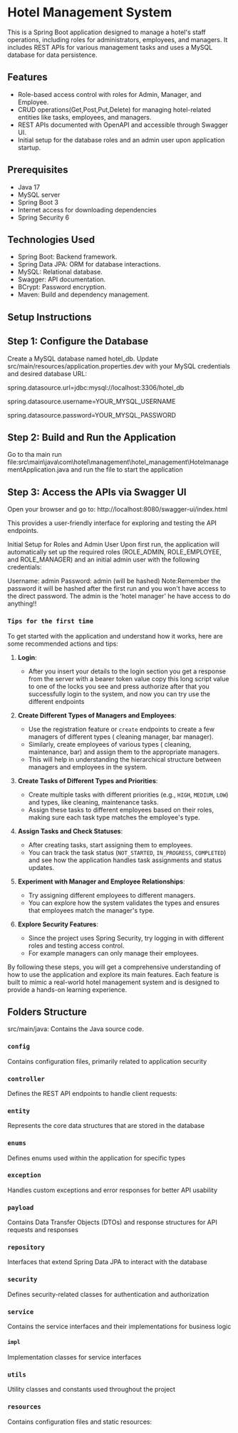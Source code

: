 # Hotel Management System

This is a Spring Boot application designed to manage a hotel's staff operations,
including roles for administrators, employees, and managers. 
It includes REST APIs for various management tasks and uses a MySQL database for data persistence.


## Features
- Role-based access control with roles for Admin, Manager, and Employee.
- CRUD operations(Get,Post,Put,Delete) for managing hotel-related entities like tasks, employees, and managers.
- REST APIs documented with OpenAPI and accessible through Swagger UI.
- Initial setup for the database roles and an admin user upon application startup.

## Prerequisites
- Java 17 
- MySQL server
- Spring Boot 3
- Internet access for downloading dependencies
- Spring Security 6


## Technologies Used
- Spring Boot: Backend framework.
- Spring Data JPA: ORM for database interactions.
- MySQL: Relational database.
- Swagger: API documentation.
- BCrypt: Password encryption.
- Maven: Build and dependency management.
## Setup Instructions

## Step 1: Configure the Database
Create a MySQL database named hotel_db.
Update src/main/resources/application.properties.dev with your MySQL credentials and desired database URL:

spring.datasource.url=jdbc:mysql://localhost:3306/hotel_db 

spring.datasource.username=YOUR_MYSQL_USERNAME

spring.datasource.password=YOUR_MYSQL_PASSWORD

## Step 2: Build and Run the Application
Go to tha main run file:src\main\java\com\hotel\management\hotel_management\HotelmanagementApplication.java
and run the file to start the application

## Step 3: Access the APIs via Swagger UI
Open your browser and go to:
http://localhost:8080/swagger-ui/index.html

This provides a user-friendly interface for exploring and testing the API endpoints.

Initial Setup for Roles and Admin User
Upon first run, the application will automatically set up the required roles
(ROLE_ADMIN, ROLE_EMPLOYEE, and ROLE_MANAGER) and an initial admin user with the following credentials:

Username: admin
Password: admin (will be hashed)
Note:Remember the password it will be hashed after the first run and you won't have access to the direct password.
The admin is the 'hotel manager' he have access to do anything!!
### `Tips for the first time`

To get started with the application and understand how it works, here are some recommended actions and tips:

1. **Login**:
    - After you insert your details to the login section you get a response from the server with a bearer token value copy this long script value to one of the locks you see and press authorize after that you successfully login to the system, and now you can try use the different endpoints

2. **Create Different Types of Managers and Employees**:
    - Use the registration feature or `create` endpoints to create a few managers of different types ( cleaning manager, bar manager).
    - Similarly, create employees of various types ( cleaning, maintenance, bar) and assign them to the appropriate managers.
    - This will help in understanding the hierarchical structure between managers and employees in the system.

3. **Create Tasks of Different Types and Priorities**:
    - Create multiple tasks with different priorities (e.g., `HIGH`, `MEDIUM`, `LOW`) and types, like cleaning, maintenance tasks.
    - Assign these tasks to different employees based on their roles, making sure each task type matches the employee's type.

4. **Assign Tasks and Check Statuses**:
    - After creating tasks, start assigning them to employees.
    - You can track the task status (`NOT_STARTED`, `IN_PROGRESS`, `COMPLETED`) and see how the application handles task assignments and status updates.

5. **Experiment with Manager and Employee Relationships**:
    - Try assigning different employees to different managers.
    - You can explore how the system validates the types and ensures that employees match the manager's type.

6. **Explore Security Features**:
    - Since the project uses Spring Security, try logging in with different roles and testing access control.
    - For example managers can only manage their employees.

By following these steps, you will get a comprehensive understanding of how to use the application and explore its main features. Each feature is built to mimic a real-world hotel management system and is designed to provide a hands-on learning experience.

## Folders Structure
src/main/java: Contains the Java source code.

### `config`
Contains configuration files, primarily related to application security
### `controller`
Defines the REST API endpoints to handle client requests:
### `entity`
Represents the core data structures that are stored in the database
### `enums`
Defines enums used within the application for specific types
### `exception`
Handles custom exceptions and error responses for better API usability
### `payload`
Contains Data Transfer Objects (DTOs) and response structures for API requests and responses
### `repository`
Interfaces that extend Spring Data JPA to interact with the database
### `security`
Defines security-related classes for authentication and authorization
### `service`
Contains the service interfaces and their implementations for business logic
#### `impl`
Implementation classes for service interfaces
### `utils`
Utility classes and constants used throughout the project
### `resources`
Contains configuration files and static resources:






